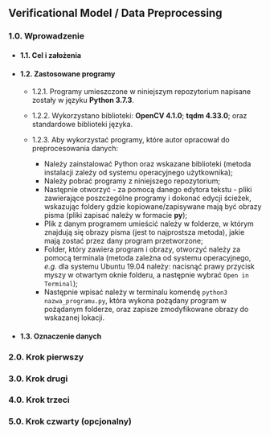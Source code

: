 ## Verificational Model / Data Preprocessing

### 1.0. Wprowadzenie
  
   * #### 1.1. Cel i założenia
  
   * #### 1.2. Zastosowane programy
   		
       * 1.2.1. Programy umieszczone w niniejszym repozytorium napisane zostały w języku **Python 3.7.3**.
  
       * 1.2.2. Wykorzystano biblioteki: **OpenCV 4.1.0**; **tqdm 4.33.0**; oraz standardowe biblioteki języka.
  
       * 1.2.3. Aby wykorzystać programy, które autor opracował do preprocesowania danych:
  
           - Należy zainstalować Python oraz wskazane biblioteki (metoda instalacji zależy od systemu operacyjnego użytkownika);
           - Należy pobrać programy z niniejszego repozytorium;
           - Następnie otworzyć - za pomocą danego edytora tekstu - pliki zawierające poszczególne programy i dokonać edycji ścieżek, wskazując foldery gdzie kopiowane/zapisywane mają być obrazy pisma (pliki zapisać należy w formacie **py**);
           - Plik z danym programem umieścić należy w folderze, w którym znajdują się obrazy pisma (jest to najprostsza metoda), jakie mają zostać przez dany program przetworzone;
           - Folder, który zawiera program i obrazy, otworzyć należy za pomocą terminala (metoda zależna od systemu operacyjnego, *e.g.* dla systemu Ubuntu 19.04 należy: nacisnąć prawy przycisk myszy w otwartym oknie folderu, a następnie wybrać `Open in Terminal`);
           - Następnie wpisać należy w terminalu komendę `python3 nazwa_programu.py`, która wykona pożądany program w pożądanym folderze, oraz zapisze zmodyfikowane obrazy do wskazanej lokacji.
   
   * #### 1.3. Oznaczenie danych
  
### 2.0. Krok pierwszy
### 3.0. Krok drugi
### 4.0. Krok trzeci
### 5.0. Krok czwarty (opcjonalny)

